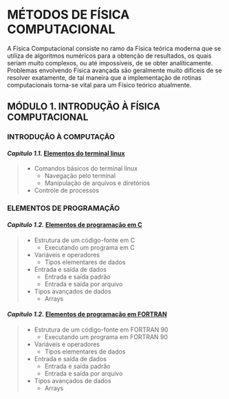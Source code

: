 # **MÉTODOS DE FÍSICA COMPUTACIONAL**

A Física Computacional consiste no ramo da Física teórica moderna que se utiliza de algoritmos numéricos para a obtenção de resultados, os quais seriam muito complexos, ou até impossíveis, de se obter analíticamente. Problemas envolvendo Física avançada são geralmente muito difíceis de se resolver exatamente, de tal maneira que a implementação de rotinas computacionais torna-se vital para um Físico teórico atualmente.

## MÓDULO 1. INTRODUÇÃO À FÍSICA COMPUTACIONAL

### **INTRODUÇÃO À COMPUTAÇÃO**

#### *Capítulo 1.1.* [Elementos do terminal linux](./IFC/1.1.md)

> - Comandos básicos do terminal linux
>   - Navegação pelo terminal
>   - Manipulação de arquivos e diretórios
> - Controle de processos

### **ELEMENTOS DE PROGRAMAÇÃO**

#### *Capítulo 1.2.* [Elementos de programação em C](./IFC/C/1.2.md)

> - Estrutura de um código-fonte em C
>   - Executando um programa em C
> - Variáveis e operadores
>   - Tipos elementares de dados
> - Entrada e saída de dados
>   - Entrada e saída padrão
>   - Entrada e saída por arquivo
> - Tipos avançados de dados
>   - Arrays

#### *Capítulo 1.2.* [Elementos de programação em FORTRAN](./IFC/FORTRAN/1.2.md)

> - Estrutura de um código-fonte em FORTRAN 90
>   - Executando um programa em FORTRAN 90
> - Variáveis e operadores
>   - Tipos elementares de dados
> - Entrada e saída de dados
>   - Entrada e saída padrão
>   - Entrada e saída por arquivo
> - Tipos avançados de dados
>   - Arrays
